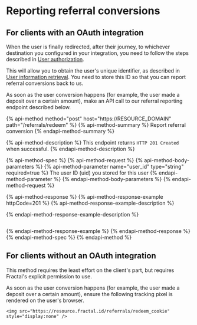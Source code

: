 # Reporting referral conversions

## For clients with an OAuth integration

When the user is finally redirected, after their journey, to whichever destination you configured in your integration, you need to follow the steps described in [User authorization](../user-integration/user-authorization.md).

This will allow you to obtain the user's unique identifier, as described in [User information retrieval](../user-integration/user-information-retrieval.md). You need to store this ID so that you can report referral conversions back to us.

As soon as the user conversion happens \(for example, the user made a deposit over a certain amount\), make an API call to our referral reporting endpoint described below.

{% api-method method="post" host="https://RESOURCE\_DOMAIN" path="/referrals/redeem" %}
{% api-method-summary %}
Report referral conversion
{% endapi-method-summary %}

{% api-method-description %}
This endpoint returns `HTTP 201 Created` when successful.
{% endapi-method-description %}

{% api-method-spec %}
{% api-method-request %}
{% api-method-body-parameters %}
{% api-method-parameter name="user\_id" type="string" required=true %}
The user ID \(uid\) you stored for this user
{% endapi-method-parameter %}
{% endapi-method-body-parameters %}
{% endapi-method-request %}

{% api-method-response %}
{% api-method-response-example httpCode=201 %}
{% api-method-response-example-description %}

{% endapi-method-response-example-description %}

```

```
{% endapi-method-response-example %}
{% endapi-method-response %}
{% endapi-method-spec %}
{% endapi-method %}

## For clients without an OAuth integration

This method requires the least effort on the client's part, but requires Fractal's explicit permission to use.

As soon as the user conversion happens \(for example, the user made a deposit over a certain amount\), ensure the following tracking pixel is rendered on the user's browser.

```text
<img src="https://resource.fractal.id/referrals/redeem_cookie" style="display:none" />
```

